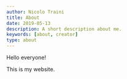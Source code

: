 ```yaml
---
author: Nicolo Traini
title: About
date: 2019-05-13
description: A short description about me.
keywords: [about, creator]
type: about
---
```


Hello everyone!

This is my website.
